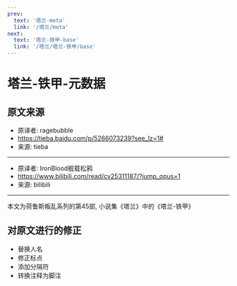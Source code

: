 ```yaml
---
prev:
  text: '塔兰-meta'
  link: '/塔兰/meta'
next:
  text: '塔兰-铁甲-base'
  link: '/塔兰/塔兰-铁甲/base'
---
```


# 塔兰-铁甲-元数据

## 原文来源

+ 原译者: ragebubble
+ <https://tieba.baidu.com/p/5266073239?see_lz=1#>
+ 来源: tieba

--------

+ 原译者: IronBlood舰载松鸦
+ <https://www.bilibili.com/read/cv25311187/?jump_opus=1>
+ 来源: bilibili

--------

本文为荷鲁斯叛乱系列的第45部, 小说集《塔兰》中的《塔兰-铁甲》

## 对原文进行的修正

+ 替换人名
+ 修正标点
+ 添加分隔符
+ 转换注释为脚注
